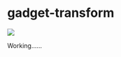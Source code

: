 # gadget-transform

 [![](https://jitpack.io/v/Zhupff/gadgets.svg)](https://jitpack.io/#Zhupff/gadgets)

Working......